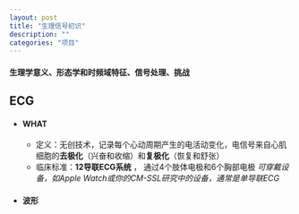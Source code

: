 ```yaml
---
layout: post
title: "生理信号初识"
description: ""
categories: "项目"
---
```

#### 生理学意义、形态学和时频域特征、信号处理、挑战
## ECG
- #### WHAT
    - 定义：无创技术，记录每个心动周期产生的电活动变化，电信号来自心肌细胞的**去极化**（兴奋和收缩）和**复极化**（恢复和舒张）
    - 临床标准：**12导联ECG系统** ， 通过4个肢体电极和6个胸部电极
*可穿戴设备，如Apple Watch或你的CM-SSL研究中的设备，通常是单导联ECG*

- #### 波形
